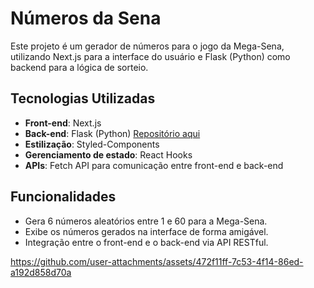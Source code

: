 # Números da Sena

Este projeto é um gerador de números para o jogo da Mega-Sena, utilizando Next.js para a interface do usuário e Flask (Python) como backend para a lógica de sorteio.

## Tecnologias Utilizadas

- **Front-end**: Next.js
- **Back-end**: Flask (Python) [Repositório aqui](https://github.com/mikael-espinola/api-number)
- **Estilização**: Styled-Components
- **Gerenciamento de estado**: React Hooks
- **APIs**: Fetch API para comunicação entre front-end e back-end

## Funcionalidades

- Gera 6 números aleatórios entre 1 e 60 para a Mega-Sena.
- Exibe os números gerados na interface de forma amigável.
- Integração entre o front-end e o back-end via API RESTful.

https://github.com/user-attachments/assets/472f11ff-7c53-4f14-86ed-a192d858d70a

